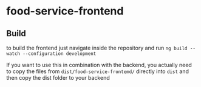 # food-service-frontend

## Build
to build the frontend just navigate inside the repository and run ``ng build --watch --configuration development``

If you want to use this in combination with the backend, you actually need to copy the files from ``dist/food-service-frontemd/`` directly into ``dist`` and then copy the dist folder to your backend
